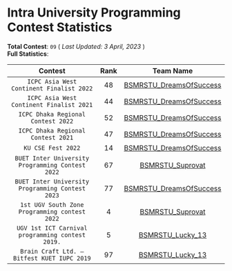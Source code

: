 # Intra University Programming Contest Statistics 

**Total Contest**: `09`  ( *Last Updated: 3 April, 2023* ) <br>
**Full Statistics**:

| Contest         | Rank  | Team Name         |
|:----------------:|:-----------------------:|:----------------:|
|`ICPC Asia West Continent Finalist 2022`|48|[BSMRSTU_DreamsOfSuccess](https://icpc.codedrills.io/contests/icpc-asia-west-continent-final-contest-2022/scoreboard)|
|`ICPC Asia West Continent Finalist 2021`|44|[BSMRSTU_DreamsOfSuccess](https://icpc.codedrills.io/contests/icpc-asia-west-continent-finals-2021/scoreboard)|
|`ICPC Dhaka Regional Contest 2022`|52|[BSMRSTU_DreamsOfSuccess](https://algo.codemarshal.org/contests/dhaka-22/standings)|
|`ICPC Dhaka Regional Contest 2021`|47|[BSMRSTU_DreamsOfSuccess](https://algo.codemarshal.org/contests/dhaka-21-main/standings)|
|`KU CSE Fest 2022`|14|[BSMRSTU_DreamsOfSuccess]()|
|`BUET Inter University Programming Contest 2022`|67|[BSMRSTU_Suprovat](https://toph.co/c/buet-inter-university-2022/standings)|
|`BUET Inter University Programming Contest 2023`|77|[BSMRSTU_DreamsOfSuccess](https://toph.co/c/buet-inter-university-2023/standings)|
|`1st UGV South Zone Programming contest 2022`|4|[BSMRSTU_Suprovat]()|
|`UGV 1st ICT Carnival programming contest 2019.`|5|[BSMRSTU_Lucky_13]()|
|`Brain Craft Ltd. – Bitfest KUET IUPC 2019`|97|[BSMRSTU_Lucky_13](https://algo.codemarshal.org/contests/kuet-iupc-19/standings)|
